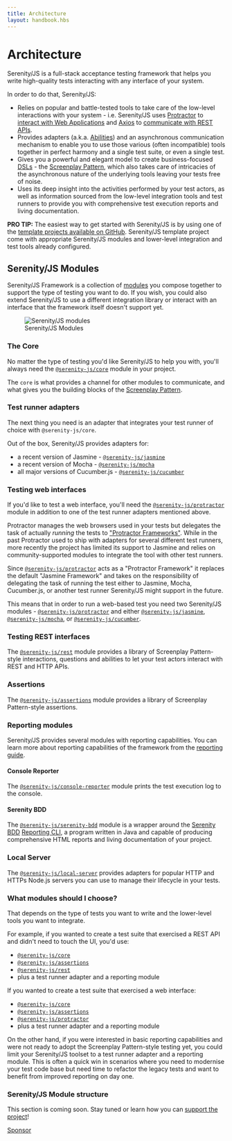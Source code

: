 ```yaml
---
title: Architecture
layout: handbook.hbs
---
```

# Architecture

Serenity/JS is a full-stack acceptance testing framework that helps you write high-quality tests interacting with any interface of your system.

In order to do that, Serenity/JS:
- Relies on popular and battle-tested tools to take care of the low-level interactions with your system - i.e. Serenity/JS uses [Protractor](https://github.com/angular/protractor) to [interact with Web Applications](/modules/protractor) and [Axios](https://github.com/axios/axios) to [communicate with REST APIs](/modules/rest). 
- Provides adapters (a.k.a. [Abilities](/handbook/design/abilities.html)) and an asynchronous communication mechanism to enable you to use those various (often incompatible) tools together in perfect harmony and a single test suite, or even a single test.
- Gives you a powerful and elegant model to create business-focused [DSLs](https://en.wikipedia.org/wiki/Domain-specific_language) - the [Screenplay Pattern](/handbook/thinking-in-serenity-js/screenplay-pattern.html), which also takes care of intricacies of the asynchronous nature of the underlying tools leaving your tests free of noise. 
- Uses its deep insight into the activities performed by your test actors, as well as information sourced from the low-level integration tools and test runners to provide you with comprehensive test execution reports and living documentation.

<div class="pro-tip">
    <div class="icon"><i class="fas fa-lightbulb"></i></div>
    <div class="text"><p><strong>PRO TIP:</strong>
    The easiest way to get started with Serenity/JS is by using one of the <a href="https://github.com/serenity-js/">template projects available on GitHub</a>. Serenity/JS template project come with appropriate Serenity/JS modules and lower-level integration and test tools already configured.
    </p></div>
</div> 

## Serenity/JS Modules

Serenity/JS Framework is a collection of [modules](/modules) you compose together to support the type of testing you want to do.
If you wish, you could also extend Serenity/JS to use a different integration library or interact with an interface that the framework itself doesn't support yet.

<figure>
    <img src="/images/architecture.png" alt="Serenity/JS modules" />
    <figcaption><span>Serenity/JS Modules</span></figcaption>
</figure>

### The Core

No matter the type of testing you'd like Serenity/JS to help you with, you'll always need the [`@serenity-js/core`](/modules/core) module
in your project.

The `core` is what provides a channel for other modules to communicate, and what gives you the building blocks of the [Screenplay Pattern](/handbook/thinking-in-serenity-js/screenplay-pattern.html).

### Test runner adapters

The next thing you need is an adapter that integrates your test runner of choice with `@serenity-js/core`.

Out of the box, Serenity/JS provides adapters for:
- a recent version of Jasmine - [`@serenity-js/jasmine`](/modules/jasmine)
- a recent version of Mocha - [`@serenity-js/mocha`](/modules/mocha)
- all major versions of Cucumber.js - [`@serenity-js/cucumber`](/modules/cucumber)

### Testing web interfaces

If you'd like to test a web interface, you'll need the [`@serenity-js/protractor`](/modules/protractor) module
in addition to one of the test runner adapters mentioned above.

Protractor manages the web browsers used in your tests but delegates the task of actually _running_ the tests to ["Protractor Frameworks"](https://github.com/angular/protractor/blob/master/docs/frameworks.md). While in the past Protractor used to ship with adapters for several different test runners, more recently the project has limited its support to Jasmine and relies on community-supported modules to integrate the tool with other test runners.
 
Since [`@serenity-js/protractor`](/modules/protractor) acts as a "Protractor Framework" it replaces the default "Jasmine Framework" and takes on the responsibility of delegating the task of running the test either to Jasmine, Mocha, Cucumber.js, or another test runner Serenity/JS might support in the future.

This means that in order to run a web-based test you need two Serenity/JS modules - [`@serenity-js/protractor`](/modules/protractor) and either [`@serenity-js/jasmine`](/modules/jasmine), [`@serenity-js/mocha`](/modules/mocha), or [`@serenity-js/cucumber`](/modules/cucumber).

### Testing REST interfaces

The [`@serenity-js/rest`](/modules/rest) module provides a library of Screenplay Pattern-style interactions, questions and abilities to let your test actors interact with REST and HTTP APIs.

### Assertions

The [`@serenity-js/assertions`](/modules/assertions) module provides a library of Screenplay Pattern-style assertions.

### Reporting modules

Serenity/JS provides several modules with reporting capabilities.
You can learn more about reporting capabilities of the framework from the [reporting guide](/handbook/reporting/).

#### Console Reporter

The [`@serenity-js/console-reporter`](/modules/console-reporter) module prints the test execution log to the console.

#### Serenity BDD

The [`@serenity-js/serenity-bdd`](/modules/serenity-bdd) module is a wrapper around the [Serenity BDD](https://github.com/serenity-bdd/) [Reporting CLI](https://github.com/serenity-bdd/serenity-cli), a program written in Java and capable of producing comprehensive HTML reports and living documentation of your project.

### Local Server

The [`@serenity-js/local-server`](/modules/local-server) provides adapters for popular HTTP and HTTPs Node.js servers you can use to manage their lifecycle in your tests.

### What modules should I choose?

That depends on the type of tests you want to write and the lower-level tools you want to integrate.

For example, if you wanted to create a test suite that exercised a REST API and didn't need to touch the UI, you'd use:
- [`@serenity-js/core`](/modules/core)
- [`@serenity-js/assertions`](/modules/assertions)
- [`@serenity-js/rest`](/modules/rest)
- plus a test runner adapter and a reporting module

If you wanted to create a test suite that exercised a web interface:
- [`@serenity-js/core`](/modules/core)
- [`@serenity-js/assertions`](/modules/assertions)
- [`@serenity-js/protractor`](/modules/rest)
- plus a test runner adapter and a reporting module

On the other hand, if you were interested in basic reporting capabilities and were not ready to adopt the Screenplay Pattern-style testing yet, you could limit your Serenity/JS toolset to a test runner adapter and a reporting module. This is often a quick win in scenarios where you need to modernise your test code base but need time to refactor the legacy tests and want to benefit from improved reporting on day one.

### Serenity/JS Module structure

<div class="pro-tip">
    <div class="icon"><i class="fas fa-tools"></i></div>
    <div class="text">
        <p>
            This section is coming soon. Stay tuned or learn how you can <a href="/support.html">support the project</a>!
        </p>
        <p><a class="github-button" href="https://github.com/sponsors/serenity-js" data-icon="octicon-heart" data-size="large" aria-label="Sponsor Serenity/JS on GitHub">Sponsor</a></p>
    </div>
</div>
